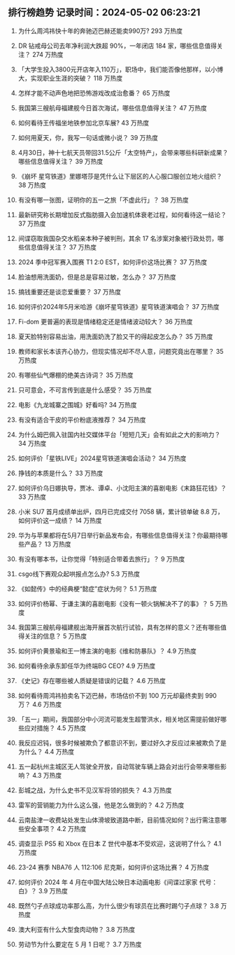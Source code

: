 
## 排行榜趋势 记录时间：2024-05-02 06:23:21
  
  1. 为什么周鸿祎快十年的奔驰迈巴赫还能卖990万? 293 万热度
    
  2. DR 钻戒母公司去年净利润大跌超 90%，一年闭店 184 家，哪些信息值得关注？ 274 万热度
    
  3. 「大学生投入3800元开店年入110万」，职场中，我们能否像他那样，以小博大，实现职业生涯的突破？ 118 万热度
    
  4. 怎样才能不动声色地把恐怖游戏改成治愈番？ 65 万热度
    
  5. 我国第三艘航母福建舰今日首次海试，哪些信息值得关注？ 47 万热度
    
  6. 如何看待王传福坐地铁参加北京车展? 43 万热度
    
  7. 如何用夏天，你，我写一句话或微小说？ 39 万热度
    
  8. 4月30日，神十七航天员带回31.5公斤「太空特产」，会带来哪些科研新成果？哪些信息值得关注？ 39 万热度
    
  9. 《崩坏 星穹铁道》里娜塔莎是凭什么让下层区的人心服口服创立地火组织？ 38 万热度
    
  10. 有没有哪一张图，证明你的五一之旅「不虚此行」？ 38 万热度
    
  11. 最新研究称长期增加反式脂肪摄入会加速机体衰老过程，如何看待这一结论？ 37 万热度
    
  12. 间谍窃取我国杂交水稻亲本种子被判刑，其余 17 名涉案对象被行政处罚，哪些信息值得关注？ 37 万热度
    
  13. 2024 季中冠军赛入围赛 T1 2:0 EST，如何评价这场比赛？ 37 万热度
    
  14. 脸油想用洗面奶，但是总是容易过敏，怎么办？ 37 万热度
    
  15. 搞钱重要还是谈恋爱重要？ 37 万热度
    
  16. 如何评价2024年5月米哈游《崩坏星穹铁道》星穹铁道演唱会？ 37 万热度
    
  17. Fi-dom 更普遍的表现是情绪稳定还是情绪波动较大？ 36 万热度
    
  18. 夏天脸特别容易出油，用洗面奶洗了脸又干的得起皮怎么办？ 35 万热度
    
  19. 教师和家长本该齐心协力，但现实情况却不尽人意，问题究竟出在哪里？ 35 万热度
    
  20. 有哪些仙气爆棚的绝美古诗词？ 35 万热度
    
  21. 只可意会，不可言传到底是什么感受？ 35 万热度
    
  22. 电影《九龙城寨之围城》好看吗? 34 万热度
    
  23. 有没有适合干皮的平价粉底液推荐？ 34 万热度
    
  24. 为什么姆巴佩入驻国内社交媒体平台「短短几天」会有如此之大的影响力？ 34 万热度
    
  25. 如何评价「星铁LIVE」2024星穹铁道演唱会活动？ 34 万热度
    
  26. 挣钱的本质是什么？ 33 万热度
    
  27. 如何评价乌日娜执导，贾冰、谭卓、小沈阳主演的喜剧电影《末路狂花钱》？ 33 万热度
    
  28. 小米 SU7 首月成绩单出炉，四月已完成交付 7058 辆，累计锁单破 8.8 万，如何评价这一成绩？ 14 万热度
    
  29. 华为与苹果都将在5月7日举行新品发布会，有哪些信息值得关注？你最期待哪些产品？ 13 万热度
    
  30. 有没有哪本书，让你觉得「特别适合带着去旅行」？ 9 万热度
    
  31. csgo线下赛观众起哄报点怎么办? 5.3 万热度
    
  32. 《如懿传》中的经典梗“懿症”症状为何？ 5.1 万热度
    
  33. 如何评价杨幂、于谦主演的喜剧电影《没有一顿火锅解决不了的事》？ 5 万热度
    
  34. 我国第三艘航母福建舰出海开展首次航行试验，具有怎样的意义？还有哪些值得关注的信息？ 5 万热度
    
  35. 如何评价黄景瑜和王一博主演的电影《维和防暴队》？ 4.9 万热度
    
  36. 如何看待余承东卸任华为终端BG CEO? 4.9 万热度
    
  37. 《史记》存在哪些被人质疑是错误的记载？ 4.6 万热度
    
  38. 如何看待周鸿祎拍卖名下迈巴赫，市场估价不到 100 万元却最终卖到 990 万？ 4.6 万热度
    
  39. 「五一」期间，我国部分中小河流可能发生超警洪水，相关地区需提前做好哪些应对措施？ 4.5 万热度
    
  40. 我反应迟钝，很多时候被欺负了都意识不到，要过好久才反应过来被欺负了是为什么？ 4.4 万热度
    
  41. 五一起杭州主城区无人驾驶全开放，自动驾驶车辆上路会对出行会带来哪些影响？ 4.3 万热度
    
  42. 彭城之战，为什么史书不见汉军将领的损失？ 4.3 万热度
    
  43. 雷军的营销能力为什么这么强，他是怎么做到的？ 4.2 万热度
    
  44. 云南盐津一收费站处发生山体滑坡致道路中断，目前情况如何？出行需注意哪些安全事项？ 4.2 万热度
    
  45. 调查显示 PS5 和 Xbox 在日本 Z 世代中基本不受欢迎，这说明了什么？ 4.1 万热度
    
  46. 23-24 赛季 NBA76 人 112:106 尼克斯，如何评价这场比赛？ 4 万热度
    
  47. 如何评价 2024 年 4 月在中国大陆公映日本动画电影《间谍过家家 代号：白》？ 3.9 万热度
    
  48. 既然勺子点球成功率那么高，为什么很少有球员在比赛时踢勺子点球？ 3.8 万热度
    
  49. 澳大利亚有什么大型食肉动物？ 3.8 万热度
    
  50. 劳动节为什么要定在 5 月 1 日呢？ 3.7 万热度
    